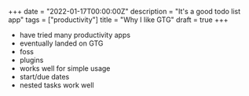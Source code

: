 +++
date = "2022-01-17T00:00:00Z"
description = "It's a good todo list app"
tags = ["productivity"]
title = "Why I like GTG"
draft = true
+++

- have tried many productivity apps
- eventually landed on GTG
- foss
- plugins
- works well for simple usage
- start/due dates
- nested tasks work well
